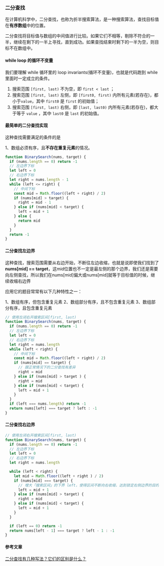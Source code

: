 ### 二分查找

在计算机科学中，二分查找，也称为折半搜索算法，是一种搜索算法，查找目标值在**有序数组**中的位置。

二分查找将目标值与数组的中间值进行比较。如果它们不相等，剔除不符合的一半，继续在剩下的一半上寻找，直到成功。如果查找结束时剩下的一半为空，则目标不在数组中。


#### while loop 的循环不变量

我们要理解 while 循环里的 loop invariants(循环不变量)，也就是代码跑到 while 里面时一定成立的条件。

1. 搜索范围 `[first, last)` 不为空，即 `first < last` ；
2. 搜索范围 `[first, last)` 左侧，即 `[first0, first)` 内所有元素(若存在)，都小于`value`，其中 `first0` 是 `first` 的初始值；
3. 搜索范围 `[first, last)` 右侧，即 `[last, last0)` 内所有元素(若存在)，都大于等于 `value` ，其中 `last0` 是 `last` 的初始值。

#### 最简单的二分查找实现

这种查找需要满足的条件的是

1、数组必须有序，且**不存在重复元素**的情况。

```js
function BinarySearch(nums, target) {
  if (nums.length == 0) return -1
  // 左边界下标
  let left = 0
  // 右边界下标
  let right = nums.length - 1
  while (left <= right) {
    // 中间下标
    const mid = Math.floor((left + right) / 2)
    if (nums[mid] > target) {
      right = mid - 1
    } else if (nums[mid] < target) {
      left = mid + 1
    } else {
      return mid
    }
  }
  return -1
}
```


#### 二分查找左边界

这种查找，搜索范围需要从右边开始，不断往左边收缩，也就是说即使我们找到了**nums[mid] == target**，这mid位置也不一定是最左侧的那个边界，我们还是需要向左侧查找，所以我们在nums[mid]偏大或nums[mid]就等于目标值的时候，继续收缩右边界

应用它的题目常常有以下几种特性之一：

1、数组有序，但包含重复元素
2、数组部分有序，且不包含重复元素
3、数组部分有序，且包含重复元素

```js
// 使用左闭右开搜索区间[first, last)
function BinarySearch(nums, target) {
  if (nums.length == 0) return -1
  // 左边界下标
  let left = 0
  // 右边界下标
  let right = nums.length
  while (left < right) {
    // 中间下标
    const mid = Math.floor((left + right) / 2)
    if (nums[mid] == target) {
      // 跟正常情况下的二分查找有差异
      right = mid
    } else if (nums[mid] > target ) {
      right = mid
    } else if (nums[mid] < target) {
      left = mid + 1
    }
  }
  if (left === nums.length) return -1
  return nums[left] === target ? left : -1
}
```


#### 二分查找右边界

```js
// 使用左闭右开搜索区间[first, last)
function BinarySearch(nums, target) {
  if (nums.length == 0) return -1
  // 左边界下标
  let left = 0
  // 右边界下标
  let right = nums.length

  while (left < right) {
    let mid = Math.floor((left + right ) / 2)
    if (nums[mid] === target) {
      // 增大「搜索区间」的下界 left，使得区间不断向右收缩，达到锁定右侧边界的目的
      left = mid + 1
    } else if (nums[mid] > target) {
      right = mid
    } else if (nums[mid] < target) {
      left = mid + 1
    }
  }

  if (left == 0) return -1
  return nums[left - 1] === target ? left - 1 : -1
}
```

#### 参考文章

[二分查找有几种写法？它们的区别是什么？](https://www.zhihu.com/question/36132386)
